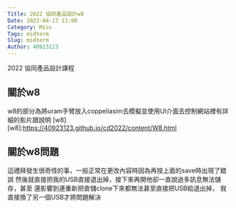 ```yaml
---
Title: 2022 協同產品設計w8
Date: 2022-04-17 11:00
Category: Misc
Tags: midterm
Slug: midterm
Author: 40923123
---
```


2022 協同產品設計課程

<!-- PELICAN_END_SUMMARY -->

關於w8
----
w8的部分為將uram手臂放入coppeliasim去模擬並使用UI介面去控制網站裡有詳細的影片跟說明
[w8]
[w8]:https://40923123.github.io/cd2022/content/W8.html

關於w8問題
----
這禮拜發生很奇怪的事，一般正常在更改內容時因為再按上面的save時出現了錯誤
然後就直接把我的USB直接退出掉，接下來再開他卻一直說過多訊息無法儲存，甚至
還影響到連重新把倉儲clone下來都無法甚至直接把USB給退出掉，
我直接換了另一個USB才將問題解決